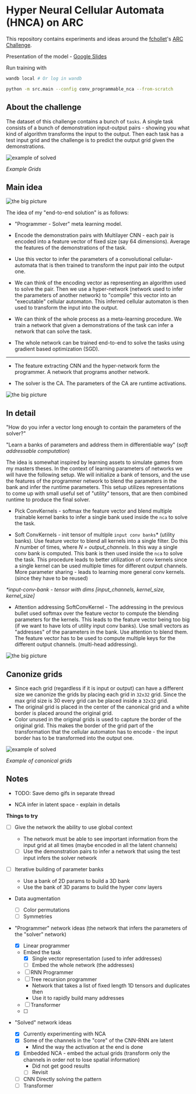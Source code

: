 # Hyper Neural Cellular Automata (HNCA) on ARC

This repository contains experiments and ideas around the [fchollet](https://twitter.com/fchollet)'s [ARC Challenge](https://www.kaggle.com/c/abstraction-and-reasoning-challenge/).

Presentation of the model - [Google Slides](https://docs.google.com/presentation/d/1kr_g2416fnWQQePeG7R_mS0YjO5J-_y1KNVEGBNrvbg/edit?usp=sharing)

Run training with

```sh
wandb local # Or log in wandb

python -m src.main --config conv_programmable_nca --from-scratch
```

## About the challenge

The dataset of this challenge contains a bunch of `tasks`.
A single task consists of a bunch of demonstration input-output pairs - showing
you what kind of algorithm transforms the input to the output. Then each task
has a test input grid and the challenge is to predict the output grid given
the demonstrations.

![example of solved](./assets/example-solved-1.png)

_Example Grids_

## Main idea

![the big picture](./assets/hyper-nca-arc-the-big-picture.svg)

The idea of my "end-to-end solution" is as follows:

- "Programmer - Solver" meta learning model.

- Encode the demonstration pairs with Multilayer CNN - each pair is encoded into
  a feature vector of fixed size (say 64 dimensions). Average the features
  of the demonstrations of the task.

- Use this vector to infer the parameters of a convolutional cellular-automata that
  is then trained to transform the input pair into the output one.

- We can think of the encoding vector as representing an algorithm used to solve the pair.
  Then we use a hyper-network (network used to infer the parameters of another network) to "compile" this vector into an "executable" cellular automaton.
  This inferred cellular automaton is then used to transform the input into the output.

- We can think of the whole process as a meta-learning procedure. We train a network
  that given a demonstrations of the task can infer a network that can solve the task.

- The whole network can be trained end-to-end to solve the tasks using gradient
  based optimization (SGD).

---

- The feature extracting CNN and the hyper-network form the programmer. A network
  that programs another network.

- The solver is the CA. The parameters of the CA are runtime activations.

![the big picture](./assets/hyper-nca-arc-detailed.svg)

## In detail

"How do you infer a vector long enough to contain the parameters of the solver?"

"Learn a banks of parameters and address them in differentiable way" (_soft addressable computation_)

The idea is somewhat inspired by learning assets to simulate games from my masters theses.
In the context of learning parameters of networks we will have the following setup.
We will initialize a bank of tensors, and the use the features of the programmer
network to blend the parameters in the bank and infer the runtime parameters.
This setup utilizes representations to come up with small useful set of
"utility" tensors, that are then combined runtime to produce the final solver.

- Pick ConvKernels - softmax the feature vector and blend multiple trainable
  kernel banks to infer a single bank used inside the `nca` to solve the task.

- Soft ConvKernels - init tensor of multiple `input conv banks`\* (utility banks).
  Use feature vector to blend all kernels into a single filter.
  Do this _N_ number of times, where _N = output_channels_.
  In this way a single conv bank is computed. This bank is then used inside
  the `nca` to solve the task.
  This procedure leads to better utilization of conv kernels since
  a single kernel can be used multiple times for different output channels.
  More parameter sharing - leads to learning more general conv kernels.
  (since they have to be reused)

_\*input-conv-bank - tensor with dims [input_channels, kernel_size, kernel_size]_

- Attention addressing SoftConvKernel - The addressing in the previous bullet used softmax over the feature vector to compute the blending parameters for the kernels. This leads to the feature vector being too big (if we want to have lots of utility input conv banks). Use small vectors as "addresses" of the parameters in the bank. Use attention to blend them. The feature vector has to be used to compute multiple keys for the different output channels. (multi-head addressing).

![the big picture](./assets/hyper-nca-arc-soft-addressable-computation.svg)

## Canonize grids

- Since each grid (regardless if it is input or output) can have a different size
  we canonize the grids by placing each grid in `32x32` grid. Since the max grid size
  is 30 every grid can be placed inside a `32x32` grid.
- The original grid is placed in the center of the canonical grid and
  a white border is placed around the original grid.
- Color unused in the original grids is used to capture the border of the
  original grid. This makes the border of the grid part of the transformation
  that the cellular automaton has to encode - the input border has to be
  transformed into the output one.

![example of solved](./assets/example-solved-2.png)

_Example of canonical grids_

## Notes

- TODO: Save demo gifs in separate thread

- NCA infer in latent space - explain in details

**Things to try**

- [ ] Give the network the ability to use global context

  - The network must be able to see important information from the
    input grid at all times (maybe encoded in all the latent channels)
  - [ ] Use the demonstration pairs to infer a network that using the
        test input infers the solver network

- [ ] Iterative building of parameter banks

  - Use a bank of 2D params to build a 3D bank
  - Use the bank of 3D params to build the hyper conv layers

- Data augmentation

  - [ ] Color permutations
  - [ ] Symmetries

- "Programmer" network ideas (the network that infers the parameters of the "solver" network)

  - [x] Linear programmer
  - Embed the task
    - [x] Single vector representation (used to infer addresses)
    - [ ] Embed the whole network (the addresses)
  - [ ] RNN Programmer
  - [ ] Tree recursion programmer
    - Network that takes a list of fixed length 1D tensors and duplicates then
    - Use it to rapidly build many addresses
  - [ ] Transformer
  - [ ]

- "Solved" network ideas
  - [x] Currently experimenting with NCA
  - [x] Some of the channels in the "core" of the CNN-RNN are latent
    - Mind the way the activation at the end is done
  - [x] Embedded NCA - embed the actual grids (transform only the channels in order not to lose spatial information)
    - Did not get good results
    - [ ] Revisit
  - [ ] CNN Directly solving the pattern
  - [ ] Transformer
